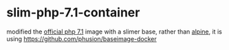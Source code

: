 # slim-php-7.1-container

modified the [official php 7.1](https://hub.docker.com/_/php/) image with a slimer base, rather than [alpine](https://github.com/docker-library/php/blob/738fcd0bdaed0b27e56b4975be94abe2dbe0b0b4/7.1/fpm/alpine/Dockerfile), it is using https://github.com/phusion/baseimage-docker
